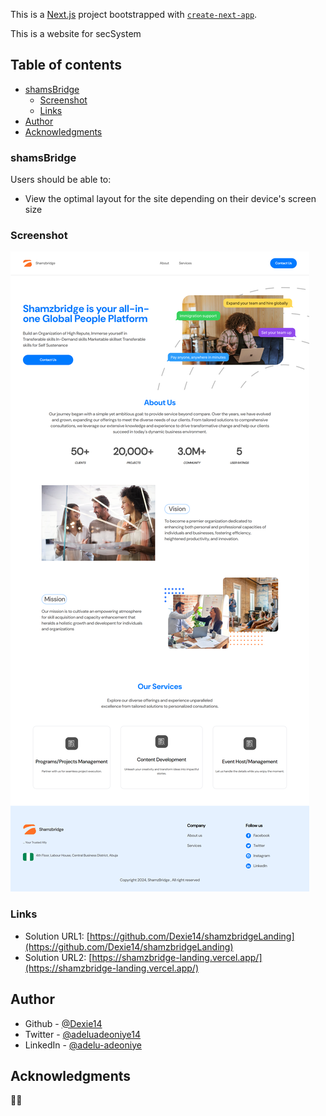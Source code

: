 This is a [Next.js](https://nextjs.org/) project bootstrapped with [`create-next-app`](https://github.com/vercel/next.js/tree/canary/packages/create-next-app).

This is a website for secSystem

## Table of contents

- [shamsBridge](#shamsBridge)
  - [Screenshot](#screenshot)
  - [Links](#links)
- [Author](#author)
- [Acknowledgments](#acknowledgments)


### shamsBridge

Users should be able to:

- View the optimal layout for the site depending on their device's screen size

### Screenshot

![](./public/assets/shamsBridge.png)


### Links

- Solution URL1: [https://github.com/Dexie14/shamzbridgeLanding](https://github.com/Dexie14/shamzbridgeLanding)
- Solution URL2: [https://shamzbridge-landing.vercel.app/](https://shamzbridge-landing.vercel.app/) 




## Author

- Github - [@Dexie14](https://github.com/Dexie14)
- Twitter - [@adeluadeoniye14](https://www.twitter.com/adeluadeoniye14)
- LinkedIn - [@adelu-adeoniye](https://www.linkedin.com/in/adelu-adeoniye/)

## Acknowledgments

🙂🙂
